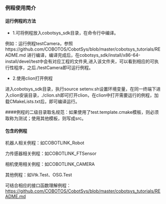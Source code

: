 ### 例程使用简介

#### 运行例程的方法
- 1.可将例程放入cobotsys_sdk目录，在命令行中编译。

例如：运行例程testCamera，参照https://github.com/COBOTOS/CobotSys/blob/master/cobotsys_tutorials/README.md 进行编译，编译完成后，在cobotsys_sdk/install/x86-64-install/devel/test中会有对应工程的文件夹,进入该文件夹，可以看到相应的可执行性程序，之后./testCamera即可运行例程。

- 2.使用clion打开例程

进入cobotsys_sdk目录，执行source setenv.sh设置环境变量，在同一终端下进入clion安装目录，./clion.sh即可打开clion，在clion中打开需要运行的例程，加载CMakeLists.txt后，即可编译运行。

####例程的二级目录取名规范：如果使用了test.template.cmake模板，则必须取称为测试；使用其他模板，则写成src。

#### 包含的例程
机器人相关例程：如COBOTLINK_Robot

力传感器相关例程：如COBOTLINK_FTSensor

相机使用相关例程：如COBOTLINK_CAMERA

其他例程：如Vtk.Test、OSG.Test

可结合相应的接口函数理解例程：https://github.com/COBOTOS/CobotSys/blob/master/cobotsys_tutorials/README.md
